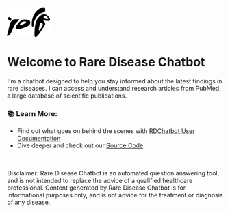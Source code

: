 <img src="\public\logo_light.png" alt="Rare Disease Chatbot" width="100"/>


# Welcome to Rare Disease Chatbot 

I'm a chatbot designed to help you stay informed about the latest findings in rare diseases. I can access and understand research articles from PubMed, a large database of scientific publications.


### 📚 Learn More:

- Find out what goes on behind the scenes with [RDChatbot User Documentation](https://github.com/BIOIN-401-Project-8/rd-chatbot/wiki/User-Documentation) 
- Dive deeper and check out our [Source Code](https://github.com/BIOIN-401-Project-8/rgd-chatbot/tree/main)

<br>
<br>
Disclaimer:
Rare Disease Chatbot is an automated question answering tool, and is not intended to replace the advice of a qualified healthcare professional.
Content generated by Rare Disease Chatbot is for informational purposes only, and is not advice for the treatment or diagnosis of any disease.

